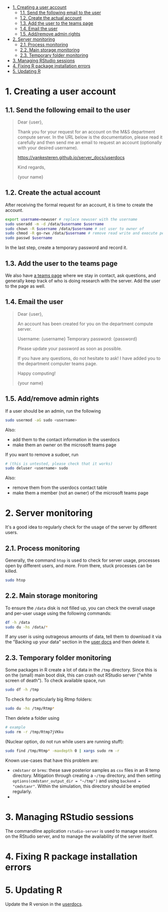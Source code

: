 
- [1. Creating a user account](#1-creating-a-user-account)
  - [1.1. Send the following email to the user](#11-send-the-following-email-to-the-user)
  - [1.2. Create the actual account](#12-create-the-actual-account)
  - [1.3. Add the user to the teams page](#13-add-the-user-to-the-teams-page)
  - [1.4. Email the user](#14-email-the-user)
  - [1.5. Add/remove admin rights](#15-addremove-admin-rights)
- [2. Server monitoring](#2-server-monitoring)
  - [2.1. Process monitoring](#21-process-monitoring)
  - [2.2. Main storage monitoring](#22-main-storage-monitoring)
  - [2.3. Temporary folder monitoring](#23-temporary-folder-monitoring)
- [3. Managing RStudio sessions](#3-managing-rstudio-sessions)
- [4. Fixing R package installation errors](#4-fixing-r-package-installation-errors)
- [5. Updating R](#5-updating-r)


# 1. Creating a user account

## 1.1. Send the following email to the user

> Dear {user}, 
>
> Thank you for your request for an account on the M&S department compute server. 
> In the URL below is the documentation, please read it carefully and then send me 
> an email to request an account (optionally with your desired username).
>
> https://vankesteren.github.io/server_docs/userdocs
>
> Kind regards,
>
> {your name}


## 1.2. Create the actual account

After receiving the formal request for an account, it is time to create the account. 

```bash
export username=newuser # replace newuser with the username
sudo useradd -m -d /data/$username $username
sudo chown -R $username /data/$username # set user to owner of 
sudo chmod -R go-rwx /data/$username # remove read write and execute permissions for anyone but owner
sudo passwd $username
```

In the last step, create a temporary password and record it.

## 1.3. Add the user to the teams page

We also have [a teams page](https://teams.microsoft.com/l/team/19%3A477ed710337644a5b2574c82dbf570cc%40thread.tacv2/conversations?groupId=19e1dc59-adab-480a-b191-027682731102&tenantId=d72758a0-a446-4e0f-a0aa-4bf95a4a10e7) where we stay in contact, ask questions, and generally keep track of who is doing research with the server. Add the user to the page as well.

## 1.4. Email the user 

> Dear {user}, 
>
> An account has been created for you on the department compute server.
>
> Username: {username}
> Temporary password: {password}
>
> Please update your password as soon as possible. 
>
> If you have any questions, do not hesitate to ask! I have added you to the department computer teams page.
>
> Happy computing!
>
> {your name}

## 1.5. Add/remove admin rights

If a user should be an admin, run the following

```sh
sudo usermod -aG sudo <username>
```

Also:
- add them to the contact information in the userdocs
- make them an owner on the microsoft teams page 

If you want to remove a sudoer, run 

```sh
# (this is untested, please check that it works)
sudo deluser <username> sudo
```

Also:
- remove them from the userdocs contact table
- make them a member (not an owner) of the microsoft teams page

# 2. Server monitoring

It's a good idea to regularly check for the usage of the server by different users. 

## 2.1. Process monitoring
Generally, the command `htop` is used to check for server usage, processes open by different users, and more. From there, stuck processes can be killed.

```bash
sudo htop
```

## 2.2. Main storage monitoring
To ensure the `/data` disk is not filled up, you can check the overall usage and per-user usage using the following commands:

```bash
df -h /data
sudo du -hs /data/*
```

If any user is using outrageous amounts of data, tell them to download it via the "Backing up your data" section in the [user docs](./userdocs) and then delete it.


## 2.3. Temporary folder monitoring

Some packages in R create a lot of data in the `/tmp` directory. Since this is on the (small) main boot disk, this can crash out RStudio server ("white screen of death"). To check available space, run

```sh
sudo df -h /tmp
```

To check for particularly big Rtmp folders:

```sh
sudo du -hs /tmp/Rtmp*
```

Then delete a folder using
```sh
# example
sudo rm -r /tmp/Rtmp7jVKku
```

(Nuclear option, do not run while users are running stuff):
```sh
sudo find /tmp/Rtmp* -maxdepth 0 | xargs sudo rm -r
```

Known use-cases that have this problem are:

- `cmdstanr` or `brms`: these save posterior samples as `csv` files in an R temp directory. Mitigation through creating a `~/tmp` directory, and then setting `options(cmdstanr_output_dir = "~/tmp")` and using `backend = "cmdstanr"`. Within the simulation, this directory should be emptied regularly.
- 

# 3. Managing RStudio sessions

The commandline application `rstudio-server` is used to manage sessions on the RStudio server, and to manage the availability of the server itself.

# 4. Fixing R package installation errors


# 5. Updating R
Update the R version in the [userdocs](./userdocs).